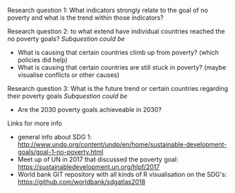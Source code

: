 Research question 1: What indicators strongly relate to the goal of no poverty and what is the trend within those indicators?

Research question 2: to what extend have individual countries reached the no poverty goals?
*Subquestion could be*
- What is causing that certain countries climb up from poverty? (which policies did help)
- What is causing that certain countries are still stuck in poverty? (maybe visualise conflicts or other causes)

Research question 3: What is the future trend or certain countries regarding their poverty goals
*Subquestion could be*
- Are the 2030 poverty goals achieveable in 2030?

 Links for more info
- general info about SDG 1: http://www.undp.org/content/undp/en/home/sustainable-development-goals/goal-1-no-poverty.html
- Meet up of UN in 2017 that discussed the poverty goal: https://sustainabledevelopment.un.org/hlpf/2017
- World bank GIT repository with all kinds of R visualisation on the SDG's: https://github.com/worldbank/sdgatlas2018
